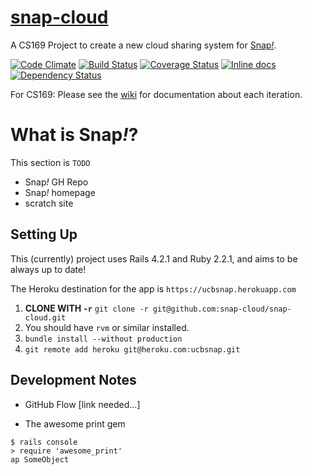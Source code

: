 # [snap-cloud][hk-app]
A CS169 Project to create a new cloud sharing system for [Snap<i>!</i>][sbe].

[![Code Climate](https://codeclimate.com/github/snap-cloud/snap-cloud/badges/gpa.svg)](https://codeclimate.com/github/snap-cloud/snap-cloud) [![Build Status](https://travis-ci.org/snap-cloud/snap-cloud.svg?branch=master)](https://travis-ci.org/snap-cloud/snap-cloud) [![Coverage Status](https://coveralls.io/builds/2178945/badge)](https://coveralls.io/builds/2178945) [![Inline docs](http://inch-ci.org/github/snap-cloud/snap-cloud.svg?branch=master)](http://inch-ci.org/github/snap-cloud/snap-cloud) [![Dependency Status](https://gemnasium.com/snap-cloud/snap-cloud.svg)](https://gemnasium.com/snap-cloud/snap-cloud)

For CS169: Please see the [wiki][wiki] for documentation about each iteration.

# What is Snap<i>!</i>?
This section is `TODO`
- Snap<i>!</i> GH Repo
- Snap<i>!</i> homepage
- scratch site

## Setting Up
This (currently) project uses Rails 4.2.1 and Ruby 2.2.1, and aims to be always
up to date!

The Heroku destination for the app is `https://ucbsnap.herokuapp.com`

1. **CLONE WITH `-r`** `git clone -r git@github.com:snap-cloud/snap-cloud.git`
1. You should have `rvm` or similar installed.
2. `bundle install --without production`
3. `git remote add heroku git@heroku.com:ucbsnap.git`

[hk-app]: https://ucbsnap.herokuapp.com
[sbe]: http://snap.berkeley.edu
[wiki]: https://github.com/snap-cloud/snap-cloud/wiki/Iteration-0-Deliverables

## Development Notes

* GitHub Flow [link needed...]

* The awesome print gem
```
$ rails console
> require 'awesome_print'
ap SomeObject
```